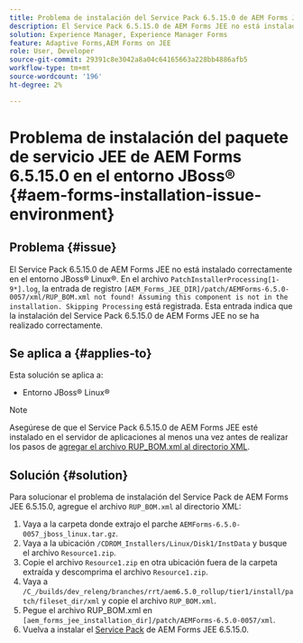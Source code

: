 ```yaml
---
title: Problema de instalación del Service Pack 6.5.15.0 de AEM Forms JEE en el entorno JBoss® Linux®
description: El Service Pack 6.5.15.0 de AEM Forms JEE no está instalado correctamente en el entorno JBoss® Linux®, los cambios de parche no se aplican al servidor de aplicaciones. Añada el archivo RUP_BOM.xml al directorio XML.
solution: Experience Manager, Experience Manager Forms
feature: Adaptive Forms,AEM Forms on JEE
role: User, Developer
source-git-commit: 29391c8e3042a8a04c64165663a228bb4886afb5
workflow-type: tm+mt
source-wordcount: '196'
ht-degree: 2%

---
```


# Problema de instalación del paquete de servicio JEE de AEM Forms 6.5.15.0 en el entorno JBoss® {#aem-forms-installation-issue-environment}

## Problema {#issue}

El Service Pack 6.5.15.0 de AEM Forms JEE no está instalado correctamente en el entorno JBoss® Linux®. En el archivo `PatchInstallerProcessing[1-9*].log`, la entrada de registro `[AEM_Forms_JEE_DIR]/patch/AEMForms-6.5.0-0057/xml/RUP_BOM.xml not found! Assuming this component is not in the installation. Skipping Processing` está registrada. Esta entrada indica que la instalación del Service Pack 6.5.15.0 de AEM Forms JEE no se ha realizado correctamente.

## Se aplica a {#applies-to}

Esta solución se aplica a:
* Entorno JBoss® Linux®

>[!NOTE]
>
> Asegúrese de que el Service Pack 6.5.15.0 de AEM Forms JEE esté instalado en el servidor de aplicaciones al menos una vez antes de realizar los pasos de [agregar el archivo RUP_BOM.xml al directorio XML](#solution-solution).

## Solución {#solution}

Para solucionar el problema de instalación del Service Pack de AEM Forms JEE 6.5.15.0, agregue el archivo `RUP_BOM.xml` al directorio XML:
1. Vaya a la carpeta donde extrajo el parche `AEMForms-6.5.0-0057_jboss_linux.tar.gz`.
1. Vaya a la ubicación `/CDROM_Installers/Linux/Disk1/InstData` y busque el archivo `Resource1.zip`.
1. Copie el archivo `Resource1.zip` en otra ubicación fuera de la carpeta extraída y descomprima el archivo `Resource1.zip`.
1. Vaya a `/C_/builds/dev_releng/branches/rrt/aem6.5.0_rollup/tier1/install/patch/fileset_dir/xml` y copie el archivo `RUP_BOM.xml`.
1. Pegue el archivo RUP_BOM.xml en `[aem_forms_jee_installation_dir]/patch/AEMForms-6.5.0-0057/xml`.
1. Vuelva a instalar el [Service Pack](https://experienceleague.adobe.com/docs/experience-manager-release-information/aem-release-updates/forms-updates/aem-forms-releases.html?lang=es) de AEM Forms JEE 6.5.15.0.
